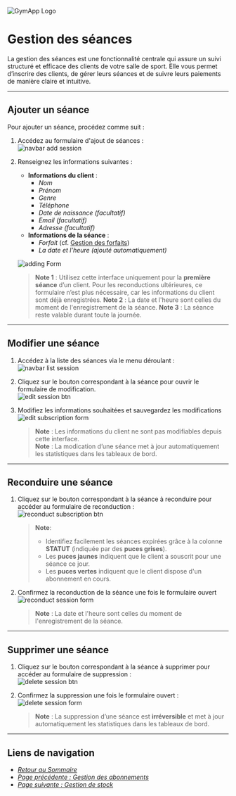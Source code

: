 ![GymApp Logo](/images/logo_md.png "GymApp Logo")

# Gestion des séances

La gestion des séances est une fonctionnalité centrale qui assure un suivi structuré et efficace des clients de votre salle de sport. Elle vous permet d’inscrire des clients, de gérer leurs séances et de suivre leurs paiements de manière claire et intuitive.

---

## **Ajouter un séance**

Pour ajouter un séance, procédez comme suit :  
1. Accédez au formulaire d'ajout de séances :  
   ![navbar add session](/images/screenshots/session/nav_add.png "navbar add session")  

2. Renseignez les informations suivantes :  
   - **Informations du client** :  
     - _Nom_  
     - _Prénom_  
     - _Genre_  
     - _Téléphone_  
     - _Date de naissance (facultatif)_  
     - _Email (facultatif)_  
     - _Adresse (facultatif)_  
   - **Informations de la séance** :  
     - _Forfait_ (cf. [Gestion des forfaits](package.md#gestion-des-forfaits))  
     - _La date et l'heure (ajouté automatiquement)_

   ![adding Form](/images/screenshots/session/add_form.png "adding Form")  

   > **Note 1** : Utilisez cette interface uniquement pour la **première séance** d’un client. Pour les reconductions ultérieures, ce formulaire n’est plus nécessaire, car les informations du client sont déjà enregistrées.
   > **Note 2** : La date et l'heure sont celles du moment de l'enregistrement de la séance.
   > **Note 3** : La séance reste valable durant toute la journée.

---

## **Modifier une séance**

1. Accédez à la liste des séances via le menu déroulant :  
   ![navbar list session](/images/screenshots/session/nav_list.png "navbar list session")  

2. Cliquez sur le bouton correspondant à la séance pour ouvrir le formulaire de modification.  
   ![edit session btn](/images/screenshots/session/edit_btn.png "edit session btn")  

3. Modifiez les informations souhaitées et sauvegardez les modifications  
   ![edit subscription form](/images/screenshots/session/edit_form.png "edit subscription form")  

   > **Note** : Les informations du client ne sont pas modifiables depuis cette interface.  
   > **Note** : La modication d’une séance met à jour automatiquement les statistiques dans les tableaux de bord. 

---

## **Reconduire une séance**

1. Cliquez sur le bouton correspondant à la séance à reconduire pour accéder au formulaire de reconduction :  
   ![reconduct subscription btn](/images/screenshots/session/reconduct_btn.png "reconduct subscription btn")  

   > **Note**: 
    > - Identifiez facilement les séances expirées grâce à la colonne **STATUT** (indiquée par des **puces grises**).
    > - Les **puces jaunes** indiquent que le client a souscrit pour une séance ce jour.
    > - Les **puces vertes** indiquent que le client dispose d'un abonnement en cours.

2. Confirmez la reconduction de la séance une fois le formulaire ouvert
   ![reconduct session form](/images/screenshots/session/reconduct_form.png "reconduct session form")  

   > **Note** : La date et l'heure sont celles du moment de l'enregistrement de la séance.

---

## **Supprimer une séance**

1. Cliquez sur le bouton correspondant à la séance à supprimer pour accéder au formulaire de suppression :  
   ![delete session btn](/images/screenshots/session/delete_btn.png "delete session btn")  

2. Confirmez la suppression une fois le formulaire ouvert :  
   ![delete session form](/images/screenshots/session/delete_form.png "delete session form")  

   > **Note** : La suppression d’une séance est **irréversible** et met à jour automatiquement les statistiques dans les tableaux de bord.

---

## **Liens de navigation**

- [_Retour au Sommaire_](table.md)  
- [_Page précédente : Gestion des abonnements_](subscription.md)  
- [_Page suivante : Gestion de stock_](product.md)
